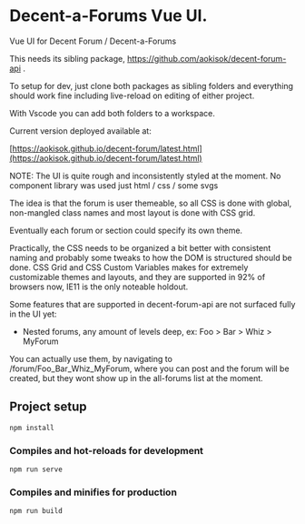 # Decent-a-Forums Vue UI.


Vue UI for Decent Forum / Decent-a-Forums 

This needs its sibling package, https://github.com/aokisok/decent-forum-api . 

To setup for dev, just clone both packages as sibling folders and everything should work fine including live-reload
on editing of either project.

With Vscode you can add both folders to a workspace. 

Current version deployed available at: 

[https://aokisok.github.io/decent-forum/latest.html](https://aokisok.github.io/decent-forum/latest.html)


NOTE: The UI is quite rough and inconsistently styled at the moment. No component library was used just html / css / some svgs

The idea is that the forum is user themeable, so all CSS is done with global, non-mangled class names and most layout is done with CSS grid.  

Eventually each forum or section could specify its own theme.

Practically, the CSS needs to be organized a bit better with consistent naming and probably some tweaks
to how the DOM is structured should be done. CSS Grid and CSS Custom Variables makes for extremely 
customizable themes and layouts, and they are supported in 92% of browsers now, IE11 is the only noteable holdout.
 

Some features that are supported in decent-forum-api are not surfaced fully in the UI yet: 
 - Nested forums, any amount of levels deep, ex:  Foo > Bar > Whiz > MyForum

 You can actually use them, by navigating to /forum/Foo_Bar_Whiz_MyForum, where you can post and the forum will be created, but they wont show up in the all-forums list at the moment.

## Project setup
```
npm install
```

### Compiles and hot-reloads for development
```
npm run serve
```

### Compiles and minifies for production
```
npm run build
```
